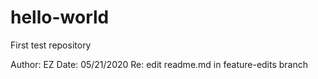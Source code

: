 # hello-world
First test repository

Author: EZ
Date: 05/21/2020
Re: edit readme.md in feature-edits branch
